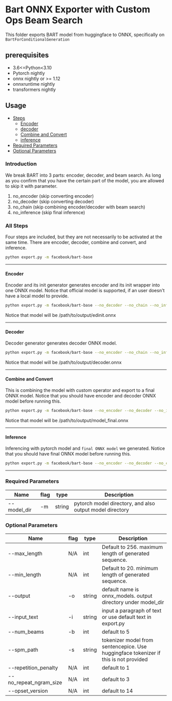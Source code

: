 # Bart ONNX Exporter with Custom Ops Beam Search

This folder exports BART model from huggingface to ONNX, specifically on `BartForConditionalGeneration`

## prerequisites

- 3.6<=Python<3.10
- Pytorch nightly
- onnx nightly or >= 1.12
- onnxruntime nightly
- transformers nightly

## Usage

  - [Steps](#all-steps)
    - [Encoder](#encoder)
    - [decoder](#decoder)
    - [Combine and Convert](#combine-and-convert)
    - [inference](#inference)
  - [Required Parameters](#required-parameters)
  - [Optional Parameters](#optional-parameters)

### Introduction

We break BART into 3 parts: encoder, decoder, and beam search. As long as you confirm
that you have the certain part of the model, you are allowed to skip it with parameter.

1. no_encoder (skip converting encoder)
2. no_decoder (skip converting decoder)
3. no_chain (skip combining encoder/decoder with beam search)
4. no_inference (skip final inference)

### All Steps

Four steps are included, but they are not necessarily to be activated at the same time.
There are encoder, decoder, combine and convert, and inference.

```bash
python export.py -m facebook/bart-base
```

---

#### Encoder

Encoder and its init generator generates encoder and its init wrapper into one ONNX model. Notice that official model is supported, if an user doesn't have a local model to provide.

```bash
python export.py -m facebook/bart-base --no_decoder --no_chain --no_inference
```

Notice that model will be /path/to/output/edinit.onnx

---

#### Decoder

Decoder generator generates decoder ONNX model.

```bash
python export.py -m facebook/bart-base --no_encoder --no_chain --no_inference
```

Notice that model will be /path/to/output/decoder.onnx

---

#### Combine and Convert

This is combining the model with custom operator and export to a final ONNX model. Notice that you should have encoder and decoder ONNX model before running this.

```bash
python export.py -m facebook/bart-base --no_encoder --no_decoder --no_inference
```

Notice that model will be /path/to/output/model_final.onnx

---

#### Inference

Inferencing with pytorch model and `final ONNX model` we generated. Notice that you should have final ONNX model before running this.

```bash
python export.py -m facebook/bart-base --no_encoder --no_decoder --no_chain
```

---

### Required Parameters

| Name | flag | type | Description |
| --- | --- | --- | --- |
| --model_dir | -m | string | pytorch model directory, and also output model directory |

### Optional Parameters

| Name | flag | type | Description |
| --- | --- | --- | --- |
| --max_length | N/A | int | Default to 256. maximum length of generated sequence. |
| --min_length | N/A | int | Default to 20. minimum length of generated sequence. |
| --output | -o | string | default name is onnx_models. output directory under model_dir |
| --input_text | -i | string | input a paragraph of text or use default text in export.py |
| --num_beams | -b | int | default to 5 |
| --spm_path | -s | string | tokenizer model from sentencepice. Use huggingface tokenizer if this is not provided |
| --repetition_penalty | N/A | int | default to 1 |
| --no_repeat_ngram_size | N/A | int | default to 3 |
| --opset_version | N/A | int | default to 14 |
